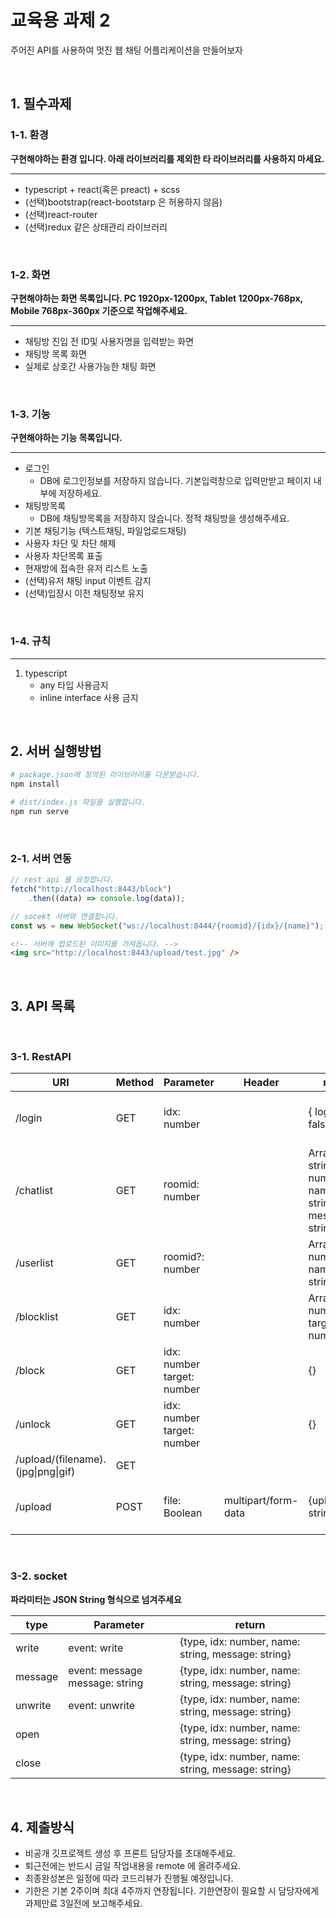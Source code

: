 # 교육용 과제 2
주어진 API를 사용하여 멋진 웹 채팅 어플리케이션을 만들어보자

<br>

## 1. 필수과제
### 1-1. 환경
**구현해야하는 환경 입니다. 아래 라이브러리를 제외한 타 라이브러리를 사용하지 마세요.**

---------------------------------
- typescript + react(혹은 preact) + scss
- (선택)bootstrap(react-bootstarp 은 허용하지 않음)
- (선택)react-router
- (선택)redux 같은 상태관리 라이브러리

<br>

### 1-2. 화면
**구현해야하는 화면 목록입니다. PC 1920px-1200px, Tablet 1200px-768px, Mobile 768px-360px 기준으로 작업해주세요.**

---------------------------------
- 채팅방 진입 전 ID및 사용자명을 입력받는 화면
- 채팅방 목록 화면
- 실제로 상호간 사용가능한 채팅 화면

<br>

### 1-3. 기능
**구현해야하는 기능 목록입니다.**

-------------------------------
- 로그인
   + DB에 로그인정보를 저장하지 않습니다. 기본입력창으로 입력만받고 페이지 내부에 저장하세요.
- 채팅방목록
    + DB에 채팅방목록을 저장하지 않습니다. 정적 채팅방을 생성해주세요.
- 기본 채팅기능 (텍스트채팅, 파일업로드채팅)
- 사용자 차단 및 차단 해제
- 사용자 차단목록 표출
- 현재방에 접속한 유저 리스트 노출
- (선택)유저 채팅 input 이벤트 감지
- (선택)입장시 이전 채팅정보 유지

<br>

### 1-4. 규칙
---------------------------------

1. typescript
   + any 타입 사용금지
   + inline interface 사용 금지

<br>

## 2. 서버 실행방법
```bash
# package.json에 정의된 라이브러리를 다운받습니다.
npm install

# dist/index.js 파일을 실행합니다.
npm run serve
```

<br>

### 2-1. 서버 연동
```typescript
// rest api 를 요청합니다.
fetch("http://localhost:8443/block")
	.then((data) => console.log(data));

// socekt 서버와 연결합니다.
const ws = new WebSocket("ws://localhost:8444/{roomid}/{idx}/{name}");
```
```html
<!-- 서버에 업로드된 이미지를 가져옵니다. -->
<img src="http://localhost:8443/upload/test.jpg" />
```
<br>

## 3. API 목록

<br>

### 3-1. RestAPI

| URI                                | Method | Parameter                  | Header              | return                                                       | Error |
|------------------------------------|--------|----------------------------|---------------------|--------------------------------------------------------------|--------|
| /login                             | GET    | idx: number                |                     | { login: true \| false }                                     | { error: string } |
| /chatlist                          | GET    | roomid: number             |                     | Array<{type: string, idx: number, name: string, message: string}> | { error: string } |
| /userlist                          | GET    | roomid?: number            |                     | Array<{idx: number, name: string}>                                | { error: string } |
| /blocklist                         | GET    | idx: number                |                     | Array<{idx: number, target: number}>                              | { error: string } |
| /block                             | GET    | idx: number target: number |                     | {}                                                           | { error: string } |
| /unlock                            | GET    | idx: number target: number |                     | {}                                                           | { error: string } |
| /upload/(filename).(jpg\|png\|gif) | GET    |                            |                     |                                                              |  |
| /upload                            | POST   | file: Boolean              | multipart/form-data | {upload: string}                                             | { error: string } |

<br>

### 3-2. socket
**파라미터는 JSON String 형식으로 넘겨주세요**

| type    | Parameter                      | return                                             |
|---------|--------------------------------|----------------------------------------------------|
| write   | event: write                   | {type, idx: number, name: string, message: string} |
| message | event: message message: string | {type, idx: number, name: string, message: string} |
| unwrite | event: unwrite                 | {type, idx: number, name: string, message: string} |
| open    |                                | {type, idx: number, name: string, message: string} |
| close   |                                | {type, idx: number, name: string, message: string} |

<br>

## 4. 제출방식
- 비공개 깃프로젝트 생성 후 프론트 담당자를 초대해주세요.
- 퇴근전에는 반드시 금일 작업내용을 remote 에 올려주세요.
- 최종완성본은 일정에 따라 코드리뷰가 진행될 예정입니다.
- 기한은 기본 2주이며 최대 4주까지 연장됩니다. 기한연장이 필요할 시 담당자에게 과제만료 3일전에 보고해주세요.
